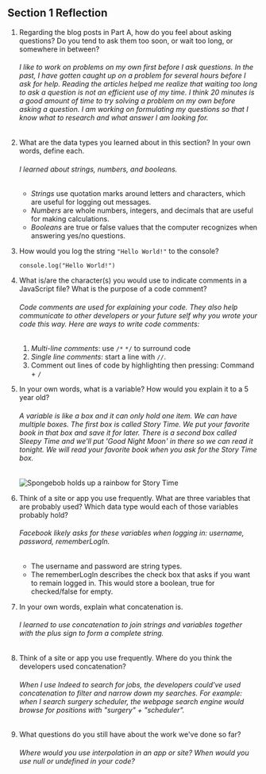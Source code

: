## Section 1 Reflection

1. Regarding the blog posts in Part A, how do you feel about asking questions? Do you tend to ask them too soon, or wait too long, or somewhere in between?
    ###### I like to work on problems on my own first before I ask questions. In the past, I have gotten caught up on a problem for several hours before I ask for help. Reading the articles helped me realize that waiting too long to ask a question is not an efficient use of my time. I think 20 minutes is a good amount of time to try solving a problem on my own before asking a question. I am working on formulating my questions so that I know what to research and what answer I am looking for. 
2. What are the data types you learned about in this section? In your own words, define each.
    ###### I learned about strings, numbers, and booleans. 
      * _Strings_ use quotation marks around letters and characters, which are useful for logging out messages. 
      * _Numbers_ are whole numbers, integers, and decimals that are useful for making calculations. 
      * _Booleans_ are true or false values that the computer recognizes when answering yes/no questions.
3. How would you log the string `"Hello World!"` to the console?
    ```
    console.log("Hello World!")
    ```
4. What is/are the character(s) you would use to indicate comments in a JavaScript file? What is the purpose of a code comment?
    ###### Code comments are used for explaining your code. They also help communicate to other developers or your future self why you wrote your code this way. Here are ways to write code comments:
    1. _Multi-line comments_: use `/*` `*/` to surround code
    2. _Single line comments_: start a line with `//`.
    3. Comment out lines of code by highlighting then pressing: Command + `/`
5. In your own words, what is a variable? How would you explain it to a 5 year old?
    ###### A variable is like a box and it can only hold one item. We can have multiple boxes. The first box is called Story Time. We put your favorite book in that box and save it for later. There is a second box called Sleepy Time and we'll put 'Good Night Moon' in there so we can read it tonight. We will read your favorite book when you ask for the Story Time box. 
    
    ![Spongebob holds up a rainbow for Story Time](https://www.memecreator.org/static/images/memes/5284356.jpg)
6. Think of a site or app you use frequently. What are three variables that are probably used? Which data type would each of those variables probably hold?
    ###### Facebook likely asks for these variables when logging in: username, password, rememberLogIn. 
      * The username and password are string types. 
      * The rememberLogIn describes the check box that asks if you want to remain logged in. This would store a boolean, true for checked/false for empty.
7. In your own words, explain what concatenation is.
    ###### I learned to use concatenation to join strings and variables together with the plus sign to form a complete string.
8. Think of a site or app you use frequently. Where do you think the developers used concatenation?
    ###### When I use Indeed to search for jobs, the developers could've used concatenation to filter and narrow down my searches. For example: when I search surgery scheduler, the webpage search engine would browse for positions with  "surgery" + "scheduler".
9. What questions do you still have about the work we've done so far? 
    ###### Where would you use interpolation in an app or site? When would you use null or undefined in your code? 